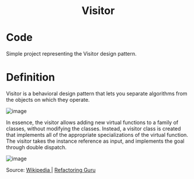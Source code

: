 <div align="center">
  <h1> Visitor  </h1>
</div>

# Code

Simple project representing the Visitor design pattern. 

# Definition

Visitor is a behavioral design pattern that lets you separate algorithms from the objects on which they operate.

![image](https://user-images.githubusercontent.com/40416044/153600470-aa5dbb4a-3eab-407f-b525-e1a918271eb7.png)

In essence, the visitor allows adding new virtual functions to a family of classes, without modifying the classes. Instead, a visitor class is created that implements all of the appropriate specializations of the virtual function. The visitor takes the instance reference as input, and implements the goal through double dispatch.

![image](https://user-images.githubusercontent.com/40416044/153600764-79b82b42-4315-4937-9172-580174918481.png)


Source: <a href="https://en.wikipedia.org/wiki/Visitor_pattern"> Wikipedia </a> | <a href="https://refactoring.guru/design-patterns/visitor"> Refactoring Guru </a>
